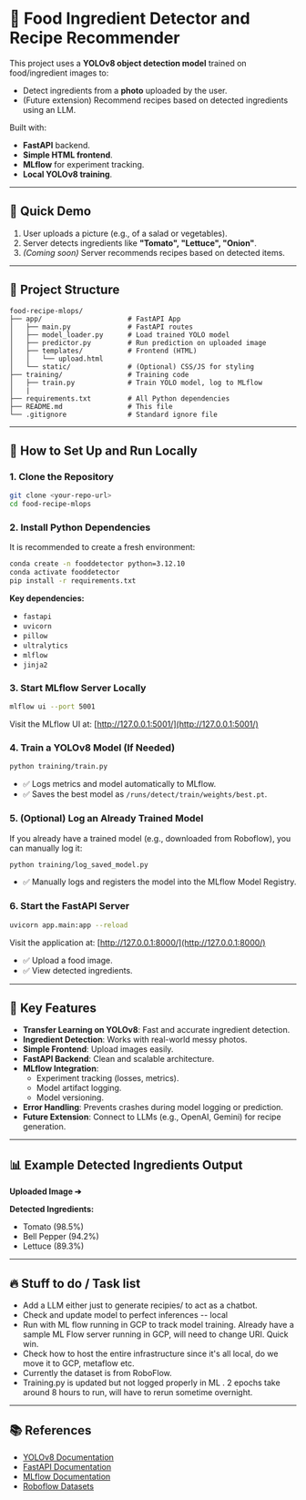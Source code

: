 # 🥘 Food Ingredient Detector and Recipe Recommender
This project uses a **YOLOv8 object detection model** trained on food/ingredient images to:

- Detect ingredients from a **photo** uploaded by the user.
- (Future extension) Recommend recipes based on detected ingredients using an LLM.

Built with:
- **FastAPI** backend.
- **Simple HTML frontend**.
- **MLflow** for experiment tracking.
- **Local YOLOv8 training**.

---

## 📸 Quick Demo

1. User uploads a picture (e.g., of a salad or vegetables).
2. Server detects ingredients like **"Tomato", "Lettuce", "Onion"**.
3. *(Coming soon)* Server recommends recipes based on detected items.

---

## 📂 Project Structure

```
food-recipe-mlops/
├── app/                     # FastAPI App
│   ├── main.py              # FastAPI routes
│   ├── model_loader.py      # Load trained YOLO model
│   ├── predictor.py         # Run prediction on uploaded image
│   ├── templates/           # Frontend (HTML)
│   │   └── upload.html
│   └── static/              # (Optional) CSS/JS for styling
├── training/                # Training code
│   ├── train.py             # Train YOLO model, log to MLflow
│   |
├── requirements.txt         # All Python dependencies
├── README.md                # This file
└── .gitignore               # Standard ignore file
```

---

## 🚀 How to Set Up and Run Locally

### 1. Clone the Repository

```bash
git clone <your-repo-url>
cd food-recipe-mlops
```

### 2. Install Python Dependencies

It is recommended to create a fresh environment:

```bash
conda create -n fooddetector python=3.12.10
conda activate fooddetector
pip install -r requirements.txt
```

**Key dependencies:**
- `fastapi`
- `uvicorn`
- `pillow`
- `ultralytics`
- `mlflow`
- `jinja2`

### 3. Start MLflow Server Locally

```bash
mlflow ui --port 5001
```

Visit the MLflow UI at: [http://127.0.0.1:5001/](http://127.0.0.1:5001/)

### 4. Train a YOLOv8 Model (If Needed)

```bash
python training/train.py
```

- ✅ Logs metrics and model automatically to MLflow.
- ✅ Saves the best model as `/runs/detect/train/weights/best.pt`.

### 5. (Optional) Log an Already Trained Model

If you already have a trained model (e.g., downloaded from Roboflow), you can manually log it:

```bash
python training/log_saved_model.py
```

- ✅ Manually logs and registers the model into the MLflow Model Registry.

### 6. Start the FastAPI Server

```bash
uvicorn app.main:app --reload
```

Visit the application at: [http://127.0.0.1:8000/](http://127.0.0.1:8000/)

- ✅ Upload a food image.
- ✅ View detected ingredients.

---

## 🧠 Key Features

- **Transfer Learning on YOLOv8**: Fast and accurate ingredient detection.
- **Ingredient Detection**: Works with real-world messy photos.
- **Simple Frontend**: Upload images easily.
- **FastAPI Backend**: Clean and scalable architecture.
- **MLflow Integration**:
    - Experiment tracking (losses, metrics).
    - Model artifact logging.
    - Model versioning.
- **Error Handling**: Prevents crashes during model logging or prediction.
- **Future Extension**: Connect to LLMs (e.g., OpenAI, Gemini) for recipe generation.

---

## 📊 Example Detected Ingredients Output

**Uploaded Image ➔**

**Detected Ingredients:**
- Tomato (98.5%)
- Bell Pepper (94.2%)
- Lettuce (89.3%)

---

## 🔥 Stuff to do / Task list

- Add a LLM either just to generate recipies/ to act as a chatbot.
- Check and update model to perfect inferences -- local 
- Run with ML flow running in GCP to track model training. Already have a sample ML Flow server running in GCP, will need to change URI. Quick win.
- Check how to host the entire infrastructure since it's all local, do we move it to GCP, metaflow etc.
- Currently the dataset is from RoboFlow.
- Training.py is updated but not logged properly in ML . 2 epochs take around 8 hours to run, will have to rerun sometime overnight.

---

## 📚 References

- [YOLOv8 Documentation](https://docs.ultralytics.com/)
- [FastAPI Documentation](https://fastapi.tiangolo.com/)
- [MLflow Documentation](https://mlflow.org/)
- [Roboflow Datasets](https://roboflow.com/)
